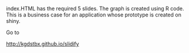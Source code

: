 index.HTML has the required 5 slides. The graph is created using R code. This is a business case for an application whose prototype is created on shiny.

Go to

http://kgdstbx.github.io/slidify